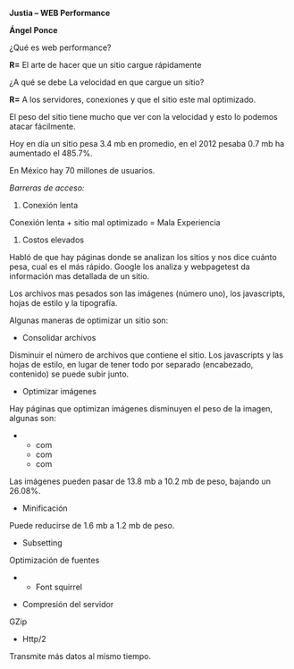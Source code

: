 **Justia – WEB Performance**

**Ángel Ponce**

¿Qué es web performance?

**R=** El arte de hacer que un sitio cargue rápidamente

¿A qué se debe La velocidad en que cargue un sitio?

**R=** A los servidores, conexiones y que el sitio este mal optimizado.

El peso del sitio tiene mucho que ver con la velocidad y esto lo podemos atacar fácilmente.

Hoy en día un sitio pesa 3.4 mb en promedio, en el 2012 pesaba 0.7 mb ha aumentado el 485.7%.

En México hay 70 millones de usuarios.

_Barreras de acceso:_

1. Conexión lenta

Conexión lenta + sitio mal optimizado = Mala Experiencia

1. Costos elevados

Habló de que hay páginas donde se analizan los sitios y nos dice cuánto pesa, cual es el más rápido. Google los analiza y webpagetest da información mas detallada de un sitio.

Los archivos mas pesados son las imágenes (número uno), los javascripts, hojas de estilo y la tipografía.

 Algunas maneras de optimizar un sitio son:

- Consolidar archivos

Disminuir el número de archivos que contiene el sitio. Los javascripts y las hojas de estilo, en lugar de tener todo por separado (encabezado, contenido) se puede subir junto.

- Optimizar imágenes

Hay páginas que optimizan imágenes disminuyen el peso de la imagen, algunas son:

-
  - com
  - com
  - com

Las imágenes pueden pasar de 13.8 mb a 10.2 mb de peso, bajando un 26.08%.

- Minificación

Puede reducirse de 1.6 mb a 1.2 mb de peso.

- Subsetting

Optimización de fuentes

-
  - Font squirrel

- Compresión del servidor

GZip

- Http/2

Transmite más datos al mismo tiempo.